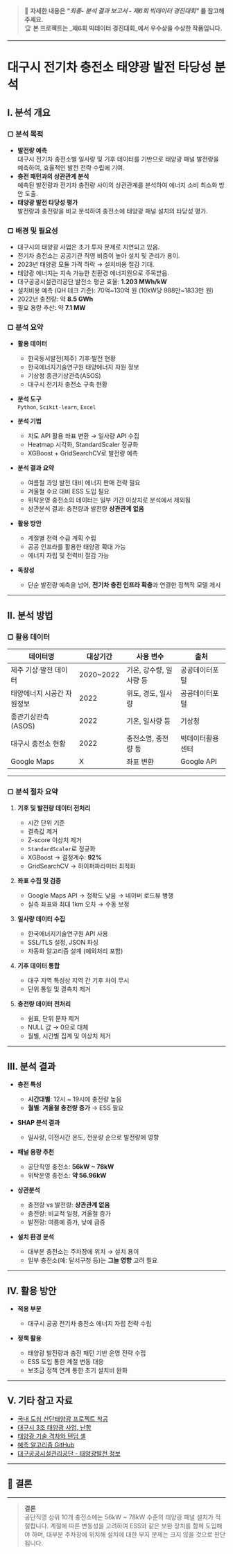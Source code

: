 > 📘 **자세한 내용은 _"최종- 분석 결과 보고서 - 제6회 빅데이터 경진대회"_ 를 참고해주세요.**  
> 🏆 **본 프로젝트는 _제6회 빅데이터 경진대회_에서 우수상을 수상한 작품입니다.**

---

# 대구시 전기차 충전소 태양광 발전 타당성 분석

## Ⅰ. 분석 개요

### ▢ 분석 목적
- **발전량 예측**  
  대구시 전기차 충전소별 일사량 및 기후 데이터를 기반으로 태양광 패널 발전량을 예측하여, 효율적인 발전 전략 수립에 기여.
- **충전 패턴과의 상관관계 분석**  
  예측된 발전량과 전기차 충전량 사이의 상관관계를 분석하여 에너지 소비 최소화 방안 도출.
- **태양광 발전 타당성 평가**  
  발전량과 충전량을 비교 분석하여 충전소에 태양광 패널 설치의 타당성 평가.

### ▢ 배경 및 필요성
- 대구시의 태양광 사업은 초기 투자 문제로 지연되고 있음.
- 전기차 충전소는 공공기관 직영 비중이 높아 설치 및 관리가 용이.
- 2023년 태양광 모듈 가격 하락 → 설치비용 절감 기대.
- 태양광 에너지는 지속 가능한 친환경 에너지원으로 주목받음.
- 대구공공시설관리공단 발전소 평균 효율: **1.203 MWh/kW**
- 설치비용 예측 (QH 테크 기준): 70억~130억 원 (10kW당 988만~1833만 원)
- 2022년 충전량: 약 **8.5 GWh**
- 필요 용량 추산: 약 **7.1 MW**

### ▢ 분석 요약

- **활용 데이터**
  - 한국동서발전(제주) 기후·발전 현황
  - 한국에너지기술연구원 태양에너지 자원 정보
  - 기상청 종관기상관측(ASOS)
  - 대구시 전기차 충전소 구축 현황

- **분석 도구**  
  `Python`, `Scikit-learn`, `Excel`

- **분석 기법**
  - 지도 API 활용 좌표 변환 → 일사량 API 수집
  - Heatmap 시각화, StandardScaler 정규화
  - XGBoost + GridSearchCV로 발전량 예측

- **분석 결과 요약**
  - 여름철 과잉 발전 대비 에너지 판매 전략 필요
  - 겨울철 수요 대비 ESS 도입 필요
  - 위탁운영 충전소의 데이터는 일부 기간 이상치로 분석에서 제외됨
  - 상관분석 결과: 충전량과 발전량 **상관관계 없음**

- **활용 방안**
  - 계절별 전력 수급 계획 수립
  - 공공 인프라를 활용한 태양광 확대 가능
  - 에너지 자립 및 전력비 절감 가능

- **독창성**
  - 단순 발전량 예측을 넘어, **전기차 충전 인프라 확충**과 연결한 정책적 모델 제시

---

## Ⅱ. 분석 방법

### ▢ 활용 데이터

| 데이터명 | 대상기간 | 사용 변수 | 출처 |
|---------|---------|----------|------|
| 제주 기상·발전 데이터 | 2020~2022 | 기온, 강수량, 일사량 등 | 공공데이터포털 |
| 태양에너지 시공간 자원정보 | 2022 | 위도, 경도, 일사량 | 공공데이터포털 |
| 종관기상관측(ASOS) | 2022 | 기온, 일사량 등 | 기상청 |
| 대구시 충전소 현황 | 2022 | 충전소명, 충전량 등 | 빅데이터활용센터 |
| Google Maps | X | 좌표 변환 | Google API |

---

### ▢ 분석 절차 요약

1. **기후 및 발전량 데이터 전처리**
   - 시간 단위 기준
   - 결측값 제거
   - Z-score 이상치 제거
   - `StandardScaler`로 정규화
   - XGBoost → 결정계수: **92%**
   - GridSearchCV → 하이퍼파라미터 최적화

2. **좌표 수집 및 검증**
   - Google Maps API → 정확도 낮음 → 네이버 로드뷰 병행
   - 실측 좌표와 최대 1km 오차 → 수동 보정

3. **일사량 데이터 수집**
   - 한국에너지기술연구원 API 사용
   - SSL/TLS 설정, JSON 파싱
   - 자동화 알고리즘 설계 (예외처리 포함)

4. **기후 데이터 통합**
   - 대구 지역 특성상 지역 간 기후 차이 무시
   - 단위 통일 및 결측치 제거

5. **충전량 데이터 전처리**
   - 쉼표, 단위 문자 제거
   - NULL 값 → 0으로 대체
   - 월별, 시간별 집계 및 이상치 제거

---

## Ⅲ. 분석 결과

- **충전 특성**
  - **시간대별**: 12시 ~ 19시에 충전량 높음
  - **월별**: **겨울철 충전량 증가** → ESS 필요

- **SHAP 분석 결과**
  - 일사량, 이전시간 온도, 전운량 순으로 발전량에 영향

- **패널 용량 추천**
  - 공단직영 충전소: **56kW ~ 78kW**
  - 위탁운영 충전소: **약 56.96kW**

- **상관분석**
  - 충전량 vs 발전량: **상관관계 없음**
  - 충전량: 비교적 일정, 겨울철 증가
  - 발전량: 여름에 증가, 낮에 급증

- **설치 환경 분석**
  - 대부분 충전소는 주차장에 위치 → 설치 용이
  - 일부 충전소(예: 달서구청 등)는 **그늘 영향** 고려 필요

---

## Ⅳ. 활용 방안

- **적용 부문**
  - 대구시 공공 전기차 충전소 에너지 자립 전략 수립

- **정책 활용**
  - 태양광 발전량과 충전 패턴 기반 운영 전략 수립
  - ESS 도입 통한 계절 변동 대응
  - 보조금 정책 연계 통한 초기 설치비 완화

---

## Ⅴ. 기타 참고 자료

- [국내 도심 산단태양광 프로젝트 착공](https://www.industrynews.co.kr/news/articleView.html?idxno=48551)
- [대구시 3조 태양광 사업, 난항](https://www.newsmin.co.kr/news/105322/)
- [태양광 기술 격차와 탠덤 셀](https://industrynews.co.kr/news/articleView.html?idxno=50219)
- [예측 알고리즘 GitHub](https://github.com/cih468/solarPower)
- [대구공공시설관리공단 - 태양광발전 정보](https://www.dgeic.or.kr/dgeic_doc.html?cid=286)

---

## 📌 결론


---

> **결론**  
공단직영 상위 10개 충전소에는 56kW ~ 78kW 수준의 태양광 패널 설치가 적절합니다. 계절에 따른 변동성을 고려하여 ESS와 같은 보완 장치를 함께 도입해야 하며, 대부분 주차장에 위치해 설치에 대한 부지 문제는 크지 않을 것으로 판단됩니다.


